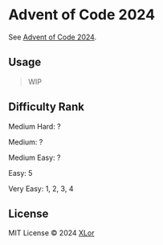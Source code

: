 # Advent of Code 2024

See [Advent of Code 2024](https://adventofcode.com/2024).

## Usage

> WIP

## Difficulty Rank

Medium Hard: ?

Medium: ?

Medium Easy: ?

Easy: 5

Very Easy: 1, 2, 3, 4

## License

MIT License © 2024 [XLor](https://github.com/yjl9903)
